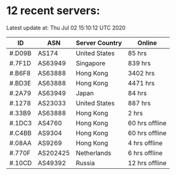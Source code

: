 # 12 recent servers:

Latest update at: Thu Jul 02 15:10:12 UTC 2020

| ID | ASN | Server Country | Online |
| -- | --- | -------------- | ------ |
| #.D09B | AS174 | United States | 85 hrs |
| #.7F1D | AS63949 | Singapore | 839 hrs |
| #.B6F8 | AS63888 | Hong Kong | 3402 hrs |
| #.BD3E | AS63888 | Hong Kong | 4471 hrs |
| #.2A79 | AS63949 | Japan | 84 hrs |
| #.1278 | AS23033 | United States | 887 hrs |
| #.33B9 | AS63888 | Hong Kong | 2 hrs |
| #.1DC3 | AS4760 | Hong Kong | 60 hrs offline |
| #.C4BB | AS9304 | Hong Kong | 60 hrs offline |
| #.08AA | AS9269 | Hong Kong | 4 hrs offline |
| #.770F | AS202425 | Netherlands | 6 hrs offline |
| #.10CD | AS49392 | Russia | 12 hrs offline |

